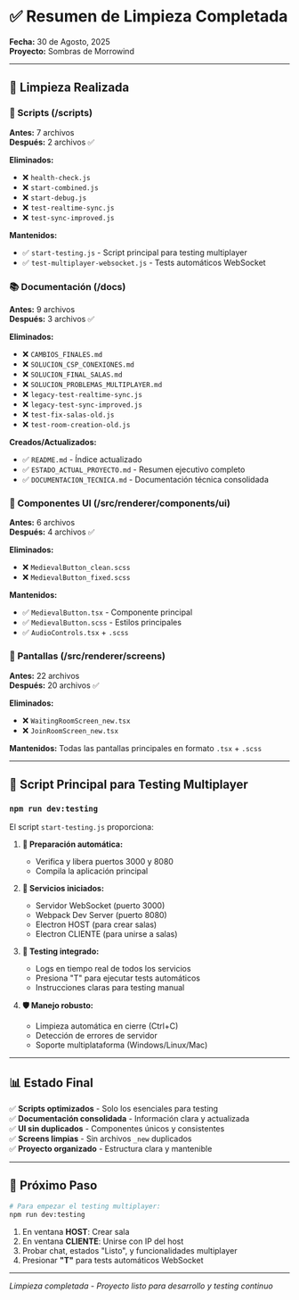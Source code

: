 # ✅ Resumen de Limpieza Completada

**Fecha:** 30 de Agosto, 2025  
**Proyecto:** Sombras de Morrowind  

---

## 🧹 Limpieza Realizada

### 📁 Scripts (/scripts)
**Antes:** 7 archivos  
**Después:** 2 archivos ✅

**Eliminados:**
- ❌ `health-check.js`
- ❌ `start-combined.js`
- ❌ `start-debug.js`
- ❌ `test-realtime-sync.js`
- ❌ `test-sync-improved.js`

**Mantenidos:**
- ✅ `start-testing.js` - Script principal para testing multiplayer
- ✅ `test-multiplayer-websocket.js` - Tests automáticos WebSocket

### 📚 Documentación (/docs)
**Antes:** 9 archivos  
**Después:** 3 archivos ✅

**Eliminados:**
- ❌ `CAMBIOS_FINALES.md`
- ❌ `SOLUCION_CSP_CONEXIONES.md`
- ❌ `SOLUCION_FINAL_SALAS.md`
- ❌ `SOLUCION_PROBLEMAS_MULTIPLAYER.md`
- ❌ `legacy-test-realtime-sync.js`
- ❌ `legacy-test-sync-improved.js`
- ❌ `test-fix-salas-old.js`
- ❌ `test-room-creation-old.js`

**Creados/Actualizados:**
- ✅ `README.md` - Índice actualizado
- ✅ `ESTADO_ACTUAL_PROYECTO.md` - Resumen ejecutivo completo
- ✅ `DOCUMENTACION_TECNICA.md` - Documentación técnica consolidada

### 🎨 Componentes UI (/src/renderer/components/ui)
**Antes:** 6 archivos  
**Después:** 4 archivos ✅

**Eliminados:**
- ❌ `MedievalButton_clean.scss`
- ❌ `MedievalButton_fixed.scss`

**Mantenidos:**
- ✅ `MedievalButton.tsx` - Componente principal
- ✅ `MedievalButton.scss` - Estilos principales
- ✅ `AudioControls.tsx` + `.scss`

### 📱 Pantallas (/src/renderer/screens)
**Antes:** 22 archivos  
**Después:** 20 archivos ✅

**Eliminados:**
- ❌ `WaitingRoomScreen_new.tsx`
- ❌ `JoinRoomScreen_new.tsx`

**Mantenidos:** Todas las pantallas principales en formato `.tsx` + `.scss`

---

## 🎯 Script Principal para Testing Multiplayer

### `npm run dev:testing` 
El script `start-testing.js` proporciona:

1. **🔧 Preparación automática:**
   - Verifica y libera puertos 3000 y 8080
   - Compila la aplicación principal

2. **🚀 Servicios iniciados:**
   - Servidor WebSocket (puerto 3000)
   - Webpack Dev Server (puerto 8080)
   - Electron HOST (para crear salas)
   - Electron CLIENTE (para unirse a salas)

3. **🧪 Testing integrado:**
   - Logs en tiempo real de todos los servicios
   - Presiona "T" para ejecutar tests automáticos
   - Instrucciones claras para testing manual

4. **🛡️ Manejo robusto:**
   - Limpieza automática en cierre (Ctrl+C)
   - Detección de errores de servidor
   - Soporte multiplataforma (Windows/Linux/Mac)

---

## 📊 Estado Final

✅ **Scripts optimizados** - Solo los esenciales para testing  
✅ **Documentación consolidada** - Información clara y actualizada  
✅ **UI sin duplicados** - Componentes únicos y consistentes  
✅ **Screens limpias** - Sin archivos `_new` duplicados  
✅ **Proyecto organizado** - Estructura clara y mantenible  

---

## 🚀 Próximo Paso

```bash
# Para empezar el testing multiplayer:
npm run dev:testing
```

1. En ventana **HOST**: Crear sala
2. En ventana **CLIENTE**: Unirse con IP del host
3. Probar chat, estados "Listo", y funcionalidades multiplayer
4. Presionar **"T"** para tests automáticos WebSocket

---

*Limpieza completada - Proyecto listo para desarrollo y testing continuo*

